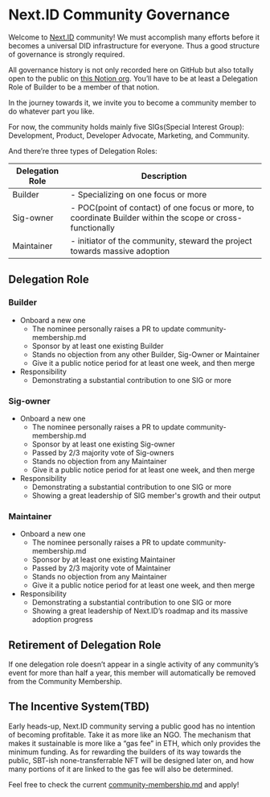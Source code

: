 # Next.ID Community Governance

Welcome to [Next.ID](http://Next.ID) community! We must accomplish many efforts before it becomes a universal DID infrastructure for everyone. Thus a good structure of governance is strongly required.

All governance history is not only recorded here on GitHub but also totally open to the public on [this Notion org](https://www.notion.so/Next-ID-Home-0fb4ba9200d6458ab6c4fa81778f6a7b). You’ll have to be at least a Delegation Role of Builder to be a member of that notion.

In the journey towards it, we invite you to become a community member to do whatever part you like. 

For now, the community holds mainly five SIGs(Special Interest Group): Development, Product, Developer Advocate, Marketing, and Community.

And there’re three types of Delegation Roles:

| Delegation Role | Description |
| --- | --- |
| Builder | - Specializing on one focus or more |
| Sig-owner | - POC(point of contact) of one focus or more, to coordinate Builder within the scope or cross-functionally |
| Maintainer | - initiator of the community, steward the project towards massive adoption |

## Delegation Role

### Builder

- Onboard a new one
    - The nominee personally raises a PR to update community-membership.md
    - Sponsor by at least one existing Builder
    - Stands no objection from any other Builder, Sig-Owner or Maintainer
    - Give it a public notice period for at least one week, and then merge
- Responsibility
    - Demonstrating a substantial contribution to one SIG or more

### Sig-owner

- Onboard a new one
    - The nominee personally raises a PR to update community-membership.md
    - Sponsor by at least one existing Sig-owner
    - Passed by 2/3 majority vote of Sig-owners
    - Stands no objection from any Maintainer
    - Give it a public notice period for at least one week, and then merge
- Responsibility
    - Demonstrating a substantial contribution to one SIG or more
    - Showing a great leadership of SIG member's growth and their output

### Maintainer

- Onboard a new one
    - The nominee personally raises a PR to update community-membership.md
    - Sponsor by at least one existing Maintainer
    - Passed by 2/3 majority vote of Maintainer
    - Stands no objection from any Maintainer
    - Give it a public notice period for at least one week, and then merge
- Responsibility
    - Demonstrating a substantial contribution to one SIG or more
    - Showing a great leadership of Next.ID’s roadmap and its massive adoption progress

## Retirement of Delegation Role

If one delegation role doesn’t appear in a single activity of any community’s event for more than half a year, this member will automatically be removed from the Community Membership.

## The Incentive System(TBD)

Early heads-up, Next.ID community serving a public good has no intention of becoming profitable. Take it as more like an NGO. The mechanism that makes it sustainable is more like a “gas fee” in ETH, which only provides the minimum funding. As for rewarding the builders of its way towards the public, SBT-ish none-transferrable NFT will be designed later on, and how many portions of it are linked to the gas fee will also be determined.

Feel free to check the current [community-membership.md](https://github.com/nextdotid/community/blob/main/community-membership.md) and apply!
